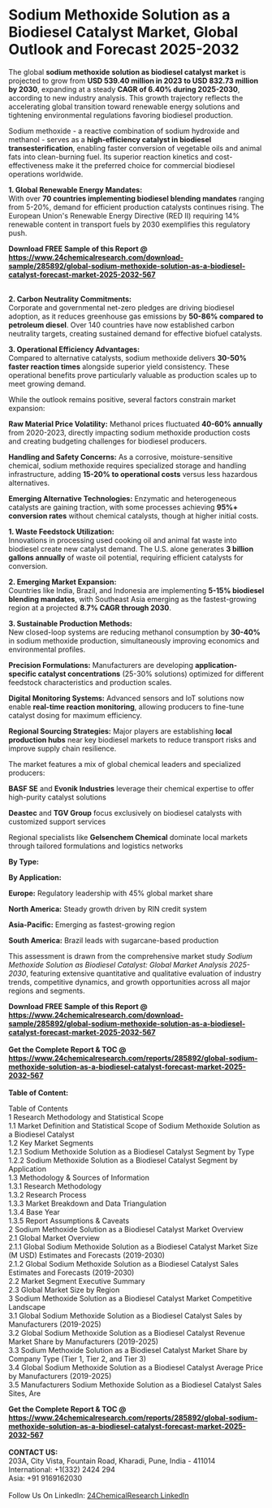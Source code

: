 <h1>Sodium Methoxide Solution as a Biodiesel Catalyst Market, Global Outlook and Forecast 2025-2032</h1><p>The global <strong>sodium methoxide solution as biodiesel catalyst market</strong> is projected to grow from <strong>USD 539.40 million in 2023 to USD 832.73 million by 2030</strong>, expanding at a steady <strong>CAGR of 6.40% during 2025-2030</strong>, according to new industry analysis. This growth trajectory reflects the accelerating global transition toward renewable energy solutions and tightening environmental regulations favoring biodiesel production.</p><p>Sodium methoxide - a reactive combination of sodium hydroxide and methanol - serves as a <strong>high-efficiency catalyst in biodiesel transesterification</strong>, enabling faster conversion of vegetable oils and animal fats into clean-burning fuel. Its superior reaction kinetics and cost-effectiveness make it the preferred choice for commercial biodiesel operations worldwide.</p><p><strong>1. Global Renewable Energy Mandates:</strong><br>
With over <strong>70 countries implementing biodiesel blending mandates</strong> ranging from 5-20%, demand for efficient production catalysts continues rising. The European Union's Renewable Energy Directive (RED II) requiring 14% renewable content in transport fuels by 2030 exemplifies this regulatory push.</p><div><b>Download FREE Sample of this Report @ 
            <a href="https://www.24chemicalresearch.com/download-sample/285892/global-sodium-methoxide-solution-as-a-biodiesel-catalyst-forecast-market-2025-2032-567">
            https://www.24chemicalresearch.com/download-sample/285892/global-sodium-methoxide-solution-as-a-biodiesel-catalyst-forecast-market-2025-2032-567</a></b></div><br><p><strong>2. Carbon Neutrality Commitments:</strong><br>
Corporate and governmental net-zero pledges are driving biodiesel adoption, as it reduces greenhouse gas emissions by <strong>50-86% compared to petroleum diesel</strong>. Over 140 countries have now established carbon neutrality targets, creating sustained demand for effective biofuel catalysts.</p><p><strong>3. Operational Efficiency Advantages:</strong><br>
Compared to alternative catalysts, sodium methoxide delivers <strong>30-50% faster reaction times</strong> alongside superior yield consistency. These operational benefits prove particularly valuable as production scales up to meet growing demand.</p><p>While the outlook remains positive, several factors constrain market expansion:</p><p><strong>Raw Material Price Volatility:</strong> Methanol prices fluctuated <strong>40-60% annually</strong> from 2020-2023, directly impacting sodium methoxide production costs and creating budgeting challenges for biodiesel producers.</p><p><strong>Handling and Safety Concerns:</strong> As a corrosive, moisture-sensitive chemical, sodium methoxide requires specialized storage and handling infrastructure, adding <strong>15-20% to operational costs</strong> versus less hazardous alternatives.</p><p><strong>Emerging Alternative Technologies:</strong> Enzymatic and heterogeneous catalysts are gaining traction, with some processes achieving <strong>95%+ conversion rates</strong> without chemical catalysts, though at higher initial costs.</p><p><strong>1. Waste Feedstock Utilization:</strong><br>
Innovations in processing used cooking oil and animal fat waste into biodiesel create new catalyst demand. The U.S. alone generates <strong>3 billion gallons annually</strong> of waste oil potential, requiring efficient catalysts for conversion.</p><p><strong>2. Emerging Market Expansion:</strong><br>
Countries like India, Brazil, and Indonesia are implementing <strong>5-15% biodiesel blending mandates</strong>, with Southeast Asia emerging as the fastest-growing region at a projected <strong>8.7% CAGR through 2030</strong>.</p><p><strong>3. Sustainable Production Methods:</strong><br>
New closed-loop systems are reducing methanol consumption by <strong>30-40%</strong> in sodium methoxide production, simultaneously improving economics and environmental profiles.</p><p><strong>Precision Formulations:</strong> Manufacturers are developing <strong>application-specific catalyst concentrations</strong> (25-30% solutions) optimized for different feedstock characteristics and production scales.</p><p><strong>Digital Monitoring Systems:</strong> Advanced sensors and IoT solutions now enable <strong>real-time reaction monitoring</strong>, allowing producers to fine-tune catalyst dosing for maximum efficiency.</p><p><strong>Regional Sourcing Strategies:</strong> Major players are establishing <strong>local production hubs</strong> near key biodiesel markets to reduce transport risks and improve supply chain resilience.</p><p>The market features a mix of global chemical leaders and specialized producers:</p><p><strong>BASF SE</strong> and <strong>Evonik Industries</strong> leverage their chemical expertise to offer high-purity catalyst solutions</p><p><strong>Deastec</strong> and <strong>TGV Group</strong> focus exclusively on biodiesel catalysts with customized support services</p><p>Regional specialists like <strong>Gelsenchem Chemical</strong> dominate local markets through tailored formulations and logistics networks</p><p><strong>By Type:</strong></p><p><strong>By Application:</strong></p><p><strong>Europe:</strong> Regulatory leadership with 45% global market share</p><p><strong>North America:</strong> Steady growth driven by RIN credit system</p><p><strong>Asia-Pacific:</strong> Emerging as fastest-growing region</p><p><strong>South America:</strong> Brazil leads with sugarcane-based production</p><p>This assessment is drawn from the comprehensive market study <em>Sodium Methoxide Solution as Biodiesel Catalyst: Global Market Analysis 2025-2030</em>, featuring extensive quantitative and qualitative evaluation of industry trends, competitive dynamics, and growth opportunities across all major regions and segments.</p><div><b>Download FREE Sample of this Report @ 
            <a href="https://www.24chemicalresearch.com/download-sample/285892/global-sodium-methoxide-solution-as-a-biodiesel-catalyst-forecast-market-2025-2032-567">
            https://www.24chemicalresearch.com/download-sample/285892/global-sodium-methoxide-solution-as-a-biodiesel-catalyst-forecast-market-2025-2032-567</a></b></div><br><div><b>Get the Complete Report & TOC @ 
            <a href="https://www.24chemicalresearch.com/reports/285892/global-sodium-methoxide-solution-as-a-biodiesel-catalyst-forecast-market-2025-2032-567">
            https://www.24chemicalresearch.com/reports/285892/global-sodium-methoxide-solution-as-a-biodiesel-catalyst-forecast-market-2025-2032-567</a></b></div><br>
            <b>Table of Content:</b><p>Table of Contents<br />
1 Research Methodology and Statistical Scope<br />
1.1 Market Definition and Statistical Scope of Sodium Methoxide Solution as a Biodiesel Catalyst<br />
1.2 Key Market Segments<br />
1.2.1 Sodium Methoxide Solution as a Biodiesel Catalyst Segment by Type<br />
1.2.2 Sodium Methoxide Solution as a Biodiesel Catalyst Segment by Application<br />
1.3 Methodology & Sources of Information<br />
1.3.1 Research Methodology<br />
1.3.2 Research Process<br />
1.3.3 Market Breakdown and Data Triangulation<br />
1.3.4 Base Year<br />
1.3.5 Report Assumptions & Caveats<br />
2 Sodium Methoxide Solution as a Biodiesel Catalyst Market Overview<br />
2.1 Global Market Overview<br />
2.1.1 Global Sodium Methoxide Solution as a Biodiesel Catalyst Market Size (M USD) Estimates and Forecasts (2019-2030)<br />
2.1.2 Global Sodium Methoxide Solution as a Biodiesel Catalyst Sales Estimates and Forecasts (2019-2030)<br />
2.2 Market Segment Executive Summary<br />
2.3 Global Market Size by Region<br />
3 Sodium Methoxide Solution as a Biodiesel Catalyst Market Competitive Landscape<br />
3.1 Global Sodium Methoxide Solution as a Biodiesel Catalyst Sales by Manufacturers (2019-2025)<br />
3.2 Global Sodium Methoxide Solution as a Biodiesel Catalyst Revenue Market Share by Manufacturers (2019-2025)<br />
3.3 Sodium Methoxide Solution as a Biodiesel Catalyst Market Share by Company Type (Tier 1, Tier 2, and Tier 3)<br />
3.4 Global Sodium Methoxide Solution as a Biodiesel Catalyst Average Price by Manufacturers (2019-2025)<br />
3.5 Manufacturers Sodium Methoxide Solution as a Biodiesel Catalyst Sales Sites, Are</p><div><b>Get the Complete Report & TOC @ 
            <a href="https://www.24chemicalresearch.com/reports/285892/global-sodium-methoxide-solution-as-a-biodiesel-catalyst-forecast-market-2025-2032-567">
            https://www.24chemicalresearch.com/reports/285892/global-sodium-methoxide-solution-as-a-biodiesel-catalyst-forecast-market-2025-2032-567</a></b></div><br><b>CONTACT US:</b><br>
            203A, City Vista, Fountain Road, Kharadi, Pune, India - 411014<br>
            International: +1(332) 2424 294<br>
            Asia: +91 9169162030 <br><br>
            Follow Us On LinkedIn: <a href="https://www.linkedin.com/company/24chemicalresearch/">24ChemicalResearch LinkedIn</a>